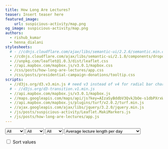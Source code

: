 ```yaml
---
title: How Long Are Lectures?
teaser: Insert teaser here
featured_image:
    url: suspicious-activity/map.png
og_image: suspicious-activity/map.png
authors:
  - rishub_kumar
  - henna_dialani
stylesheets:
  # - //cdnjs.cloudflare.com/ajax/libs/semantic-ui/2.2.6/semantic.min.css
  - //cdnjs.cloudflare.com/ajax/libs/semantic-ui/2.1.8/components/dropdown.min.css
  - //unpkg.com/leaflet@1.0.3/dist/leaflet.css
  - //api.mapbox.com/mapbox.js/v3.0.1/mapbox.css
  - /css/posts/how-long-are-lectures/app.css
  - /css/posts/presidential-campaign-donations/tooltip.css
scripts:
  - //d3js.org/d3.v3.min.js # need v3 instead of v4 for radial bar chart
  # - //d3js.org/d3-transition.v1.min.js
  - //api.mapbox.com/mapbox.js/v3.0.1/mapbox.js
  - //maps.googleapis.com/maps/api/js?key=AIzaSyBddbV3QvkJbOe-s1dbPXrxWV1Sy4z8nR0"
  - //api.mapbox.com/mapbox.js/plugins/turf/v2.0.2/turf.min.js
  - //ajax.googleapis.com/ajax/libs/jquery/3.2.0/jquery.min.js
  - /js/posts/suspicious-activity/Leaflet.MakiMarkers.js
  - /js/posts/how-long-are-lectures/app.js
---
```


<select name="text" onchange="onQuarterChange(this.value)">
  <option value="all" selected>All</option>
  <option value="Fall">Fall</option>
  <option value="Winter">Winter</option>
  <option value="Spring">Spring</option>
</select>

<select name="text" onchange="onDivChange(this.value)">
  <option value="all" selected>All</option>
  <option value="Upper">Upper</option>
  <option value="Lower">Lower</option>
</select>

<select name="text" onchange="onCampusChange(this.value)">
  <option value="all" selected>All</option>
  <option value="North">North</option>
  <option value="South">South</option>
</select>

<select name="text" onchange="onFilterChange(this.value)">
  <option value="avg_lecture_length_day">Average lecture length per day</option>
  <option value="avg_lecture_length_week">Average lecture length per week</option>
  <option value="avg_num_lectures_week">Average number of lectures per week</option>
  <option value="avg_lecture_size">Average lecture size</option>
</select>

<label><input id="sort" type="checkbox"> Sort values</label>

<div id="radial-chart"></div>
<div id="scatterplot"></div>
